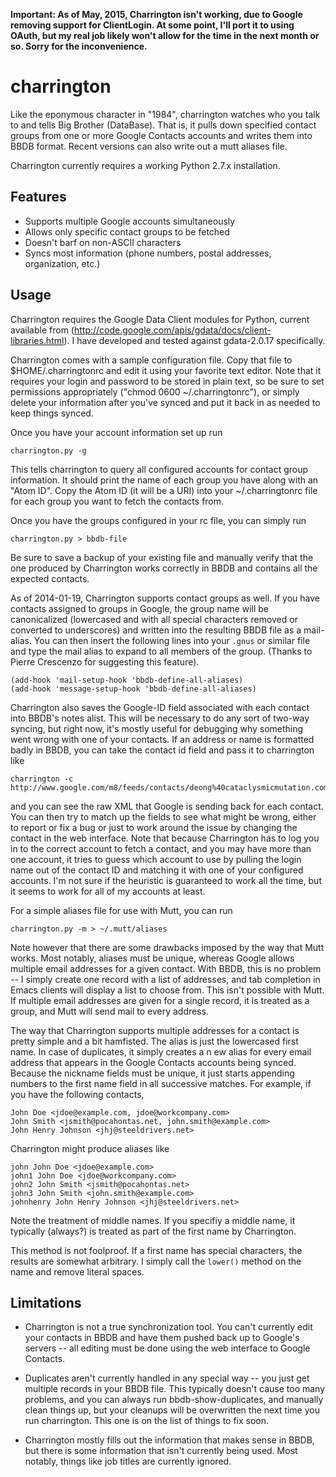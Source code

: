 **Important: As of May, 2015, Charrington isn't working, due to Google removing
  support for ClientLogin. At some point, I'll port it to using OAuth, but my
  real job likely won't allow for the time in the next month or so. Sorry for
  the inconvenience.**

charrington
===========

Like the eponymous character in &quot;1984&quot;, charrington watches who you talk to and tells 
Big Brother (DataBase). That is, it pulls down specified contact groups from one or more Google 
Contacts accounts and writes them into BBDB format. Recent versions can also write out a mutt
aliases file.

Charrington currently requires a working Python 2.7.x installation.


Features
-----------
* Supports multiple Google accounts simultaneously
* Allows only specific contact groups to be fetched
* Doesn't barf on non-ASCII characters
* Syncs most information (phone numbers, postal addresses, organization, etc.) 


Usage
-----------
Charrington requires the Google Data Client modules for Python, current available from
(http://code.google.com/apis/gdata/docs/client-libraries.html). I have developed and tested
against gdata-2.0.17 specifically.

Charrington comes with a sample configuration file. Copy that file to $HOME/.charringtonrc and edit
it using your favorite text editor. Note that it requires your login and password to be stored in 
plain text, so be sure to set permissions appropriately ("chmod 0600 ~/.charringtonrc"), or simply
delete your information after you've synced and put it back in as needed to keep things synced.

Once you have your account information set up run

    charrington.py -g

This tells charrington to query all configured accounts for contact group information. It should
print the name of each group you have along with an "Atom ID". Copy the Atom ID (it will be a URI)
into your ~/.charringtonrc file for each group you want to fetch the contacts from.

Once you have the groups configured in your rc file, you can simply run

    charrington.py > bbdb-file

Be sure to save a backup of your existing file and manually verify that the one produced by 
Charrington works correctly in BBDB and contains all the expected contacts.

As of 2014-01-19, Charrington supports contact groups as well. If you have contacts assigned to 
groups in Google, the group name will be canonicalized (lowercased and with all special characters
removed or converted to underscores) and written into the resulting BBDB file as a mail-alias.
You can then insert the following lines into your `.gnus` or similar file and type the mail alias
to expand to all members of the group. (Thanks to Pierre Crescenzo for suggesting this feature).

    (add-hook 'mail-setup-hook 'bbdb-define-all-aliases)
    (add-hook 'message-setup-hook 'bbdb-define-all-aliases)
    
Charrington also saves the Google-ID field associated with each contact into BBDB's notes alist.
This will be necessary to do any sort of two-way syncing, but right now, it's mostly useful for
debugging why something went wrong with one of your contacts. If an address or name is formatted
badly in BBDB, you can take the contact id field and pass it to charrington like

    charrington -c http://www.google.com/m8/feeds/contacts/deong%40cataclysmicmutation.com/base/4e7e4e20b3c9744  

and you can see the raw XML that Google is sending back for each contact. You can then try to
match up the fields to see what might be wrong, either to report or fix a bug or just to work
around the issue by changing the contact in the web interface. Note that because Charrington
has to log you in to the correct account to fetch a contact, and you may have more than one
account, it tries to guess which account to use by pulling the login name out of the contact ID
and matching it with one of your configured accounts. I'm not sure if the heuristic is guaranteed
to work all the time, but it seems to work for all of my accounts at least.

For a simple aliases file for use with Mutt, you can run 

    charrington.py -m > ~/.mutt/aliases

Note however that there are some drawbacks imposed by the way that Mutt works. Most notably, 
aliases must be unique, whereas Google allows multiple email addresses for a given contact. With
BBDB, this is no problem -- I simply create one record with a list of addresses, and tab completion
in Emacs clients will display a list to choose from. This isn't possible with Mutt. If multiple
email addresses are given for a single record, it is treated as a group, and Mutt will send mail 
to every address.

The way that Charrington supports multiple addresses for a contact is pretty simple and a bit
hamfisted. The alias is just the lowercased first name. In case of duplicates, it simply creates a n
ew alias for every email address that appears in the Google Contacts accounts being synced. Because
the nickname fields must be unique, it just starts appending numbers to the first name field in all
successive matches. For example, if you have the following contacts,

    John Doe <jdoe@example.com, jdoe@workcompany.com>
    John Smith <jsmith@pocahontas.net, john.smith@example.com>
    John Henry Johnson <jhj@steeldrivers.net>

Charrington might produce aliases like

    john John Doe <jdoe@example.com>
    john1 John Doe <jdoe@workcompany.com>
    john2 John Smith <jsmith@pocahontas.net>
    john3 John Smith <john.smith@example.com>
    johnhenry John Henry Johnson <jhj@steeldrivers.net>

Note the treatment of middle names. If you specifiy a middle name, it typically (always?) is treated
as part of the first name by Charrington.

This method is not foolproof. If a first name has special characters, the results are somewhat
arbitrary. I simply call the `lower()` method on the name and remove literal spaces. 


Limitations
-----------
* Charrington is not a true synchronization tool. You can't currently edit your contacts in BBDB
and have them pushed back up to Google's servers -- all editing must be done using the web
interface to Google Contacts.

* Duplicates aren't currently handled in any special way -- you just get multiple records in your
BBDB file. This typically doesn't cause too many problems, and you can always run bbdb-show-duplicates,
and manually clean things up, but your cleanups will be overwritten the next time you run charrington.
This one is on the list of things to fix soon.

* Charrington mostly fills out the information that makes sense in BBDB, but there is some information
that isn't currently being used. Most notably, things like job titles are currently ignored.
